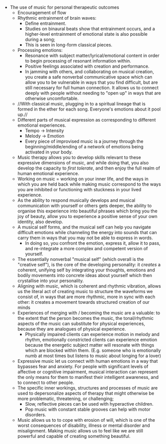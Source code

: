 
- The use of music for personal therapeutic outcomes
	- Encouragement of flow
	- Rhythmic entrainment of brain waves:
		- Define entrainment.
		- Studies on binaural beats show that entrainment occurs, and a higher-level entrainment of emotional state is also possible during a song;
		- This is seen in long-form classical pieces.
	- Processing emotions:
		- Resonance with subject matter/lyrical/emotional content in order to begin processing of resonant information within.
		- Positive feelings associated with creation and performance.
		- In jamming with others, and collaborating on musical creation, you create a safe nonverbal communicative space which can allow you to be vulnerable in ways that you find difficult, but are still necessary for full human connection. It allows us to connect deeply with people without needing to "open up" in ways that are otherwise uncomfortable.
	- //With classical music, plugging in to a spiritual lineage that is formed in the ether for each song. Everyone's emotions about it pool up.//
	- Different parts of musical expression as corresponding to different emotional experiences.
		- Tempo -> Intensity
		- Melody -> Emotion
		- Every piece of improvised music is a journey through the beginning/middle/ending of a network of emotions being activated in your body.
	- Music therapy allows you to develop skills relevant to these expressive dimensions of music, and while doing that, you also develop the capacity to *first tolerate*, and then enjoy the full realm of human emotional experience.
	- Working on music = working on your inner life, and the ways in which you are held back while making music correspond to the ways you are inhibited or functioning with stuckness in your lived experience.
	- As the ability to respond musically develops and musical communication with yourself or others gets deeper, the ability to organise this experience into beautiful phrases which bring you the joy of beauty, allow you to experience a positive sense of your own identity, also develop.
	- A musical self forms, and the musical self can help you navigate difficult emotions while channeling the energy into sounds that can carry them in ways that you may not be able to express in words.
		- In doing so, you confront the emotion, express it, allow it to pass, and re-integrate a more complex and competent version of yourself.
	- The essentially nonverbal "musical self" (which overall is the "creative self"), is the core of the developing personality: it *creates* a coherent, unifying self by integrating your thoughts, emotions and bodily movements into concrete ideas about yourself which then crystallise into your personality.
	- Aligning with music, which is coherent and rhythmic vibration, allows us the literal act of creating music to structure the waveforms we consist of, in ways that are more rhythmic, more in sync with each other: it creates a movement towards structured creation of our minds
	- Experiences of merging  with / becoming the music are a valuable: to the extent that the person becomes the music, the tonal/rhythmic aspects of the music can substitute for physical experiences, because they are analogues of physical experience. 
		- Physically impaired clients can experience motion in melody and rhythm, emotionally constricted clients can experience emotion because the energetic subject matter will resonate with things which are blocked within them. (E.g. someone who is emotionally numb at most times but listens to music about longing for a lover)
	- Expressive music let us connect with human emotions in a way that bypasses fear and anxiety. For people with significant levels of affective or cognitive impairment, musical interaction can represent the only means for them to manifest their intelligent awareness, and to connect to other people.
	- The specific inner workings, structures and processes of music are used to depersonalize aspects of therapy that might otherwise be more problematic, threatening, or challenging;
		- Slow, reflective pieces can be used with hyperactive children. 
		- Pop music with constant stable grooves can help with motor disorders. 
	- Music allows us to to cope with erosion of will, which is one of the worst consequences of disability, illness or mental disorder and misalignment. Making music allows us to feel like we are still powerful and capable of creating something beautiful.